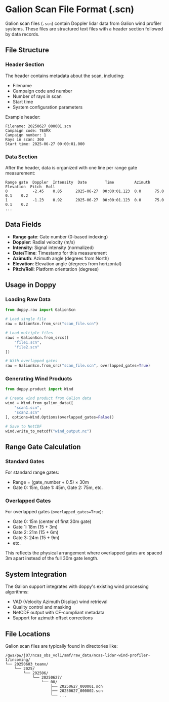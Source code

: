 # Galion Scan File Format (.scn)

Galion scan files (`.scn`) contain Doppler lidar data from Galion wind profiler systems. These files are structured text files with a header section followed by data records.

## File Structure

### Header Section
The header contains metadata about the scan, including:
- Filename
- Campaign code and number  
- Number of rays in scan
- Start time
- System configuration parameters

Example header:
```
Filename: 20250627_000001.scn
Campaign code: TEAMX
Campaign number: 1
Rays in scan: 360
Start time: 2025-06-27 00:00:01.000
```

### Data Section
After the header, data is organized with one line per range gate measurement:

```
Range gate  Doppler  Intensity  Date        Time         Azimuth  Elevation  Pitch  Roll
0           -2.45    0.85      2025-06-27  00:00:01.123  0.0      75.0      0.1    0.2
1           -1.23    0.92      2025-06-27  00:00:01.123  0.0      75.0      0.1    0.2
...
```

## Data Fields

- **Range gate**: Gate number (0-based indexing)
- **Doppler**: Radial velocity (m/s)
- **Intensity**: Signal intensity (normalized)
- **Date/Time**: Timestamp for this measurement
- **Azimuth**: Azimuth angle (degrees from North)
- **Elevation**: Elevation angle (degrees from horizontal)
- **Pitch/Roll**: Platform orientation (degrees)

## Usage in Doppy

### Loading Raw Data

```python
from doppy.raw import GalionScn

# Load single file
raw = GalionScn.from_src("scan_file.scn")

# Load multiple files
raws = GalionScn.from_srcs([
    "file1.scn", 
    "file2.scn"
])

# With overlapped gates
raw = GalionScn.from_src("scan_file.scn", overlapped_gates=True)
```

### Generating Wind Products

```python
from doppy.product import Wind

# Create wind product from Galion data
wind = Wind.from_galion_data([
    "scan1.scn",
    "scan2.scn"
], options=Wind.Options(overlapped_gates=False))

# Save to NetCDF
wind.write_to_netcdf("wind_output.nc")
```

## Range Gate Calculation

### Standard Gates
For standard range gates:
- Range = (gate_number + 0.5) × 30m
- Gate 0: 15m, Gate 1: 45m, Gate 2: 75m, etc.

### Overlapped Gates
For overlapped gates (`overlapped_gates=True`):
- Gate 0: 15m (center of first 30m gate)
- Gate 1: 18m (15 + 3m)
- Gate 2: 21m (15 + 6m)
- Gate 3: 24m (15 + 9m)
- etc.

This reflects the physical arrangement where overlapped gates are spaced 3m apart instead of the full 30m gate length.

## System Integration

The Galion support integrates with doppy's existing wind processing algorithms:
- VAD (Velocity Azimuth Display) wind retrieval
- Quality control and masking
- NetCDF output with CF-compliant metadata
- Support for azimuth offset corrections

## File Locations

Galion scan files are typically found in directories like:
```
/gws/pw/j07/ncas_obs_vol1/amf/raw_data/ncas-lidar-wind-profiler-1/incoming/
└── 20250603_teamx/
    └── 2025/
        └── 202506/
            └── 20250627/
                └── 00/
                    ├── 20250627_000001.scn
                    ├── 20250627_000002.scn
                    └── ...
```
